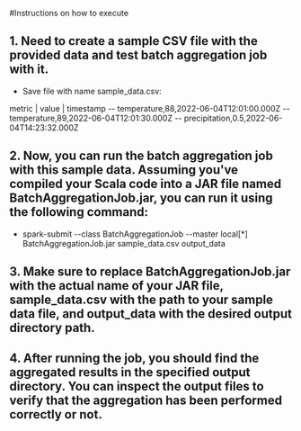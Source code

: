 #Instructions on how to execute

## 1. Need to create a sample CSV file with the provided data and test batch aggregation job with it.

- Save file with name sample_data.csv:

metric | value | timestamp
-- temperature,88,2022-06-04T12:01:00.000Z
-- temperature,89,2022-06-04T12:01:30.000Z
-- precipitation,0.5,2022-06-04T14:23:32.000Z  

## 2. Now, you can run the batch aggregation job with this sample data. Assuming you've compiled your Scala code into a JAR file named BatchAggregationJob.jar, you can run it using the following command:

-  spark-submit --class BatchAggregationJob --master local[*] BatchAggregationJob.jar sample_data.csv output_data

## 3. Make sure to replace BatchAggregationJob.jar with the actual name of your JAR file, sample_data.csv with the path to your sample data file, and output_data with the desired output directory path.

## 4. After running the job, you should find the aggregated results in the specified output directory. You can inspect the output files to verify that the aggregation has been performed correctly or not.
